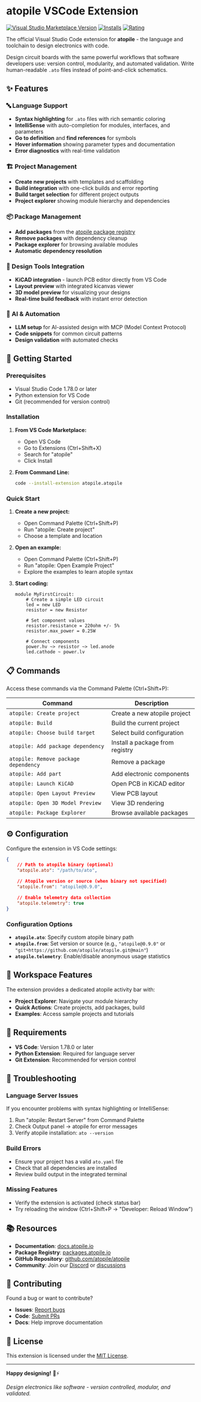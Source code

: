 # atopile VSCode Extension

[![Visual Studio Marketplace Version](https://img.shields.io/visual-studio-marketplace/v/atopile.atopile)](https://marketplace.visualstudio.com/items?itemName=atopile.atopile)
[![Installs](https://img.shields.io/visual-studio-marketplace/i/atopile.atopile)](https://marketplace.visualstudio.com/items?itemName=atopile.atopile)
[![Rating](https://img.shields.io/visual-studio-marketplace/r/atopile.atopile)](https://marketplace.visualstudio.com/items?itemName=atopile.atopile)

The official Visual Studio Code extension for **atopile** - the language and toolchain to design electronics with code.

Design circuit boards with the same powerful workflows that software developers use: version control, modularity, and automated validation. Write human-readable `.ato` files instead of point-and-click schematics.

## ✨ Features

### 🔤 Language Support

- **Syntax highlighting** for `.ato` files with rich semantic coloring
- **IntelliSense** with auto-completion for modules, interfaces, and parameters
- **Go to definition** and **find references** for symbols
- **Hover information** showing parameter types and documentation
- **Error diagnostics** with real-time validation

### 🏗️ Project Management

- **Create new projects** with templates and scaffolding
- **Build integration** with one-click builds and error reporting
- **Build target selection** for different project outputs
- **Project explorer** showing module hierarchy and dependencies

### 📦 Package Management

- **Add packages** from the [atopile package registry](https://packages.atopile.io)
- **Remove packages** with dependency cleanup
- **Package explorer** for browsing available modules
- **Automatic dependency resolution**

### 🔧 Design Tools Integration

- **KiCAD integration** - launch PCB editor directly from VS Code
- **Layout preview** with integrated kicanvas viewer
- **3D model preview** for visualizing your designs
- **Real-time build feedback** with instant error detection

### 🤖 AI & Automation

- **LLM setup** for AI-assisted design with MCP (Model Context Protocol)
- **Code snippets** for common circuit patterns
- **Design validation** with automated checks

## 🚀 Getting Started

### Prerequisites

- Visual Studio Code 1.78.0 or later
- Python extension for VS Code
- Git (recommended for version control)

### Installation

1. **From VS Code Marketplace:**

    - Open VS Code
    - Go to Extensions (Ctrl+Shift+X)
    - Search for "atopile"
    - Click Install

2. **From Command Line:**
    ```bash
    code --install-extension atopile.atopile
    ```

### Quick Start

1. **Create a new project:**

    - Open Command Palette (Ctrl+Shift+P)
    - Run "atopile: Create project"
    - Choose a template and location

2. **Open an example:**

    - Open Command Palette (Ctrl+Shift+P)
    - Run "atopile: Open Example Project"
    - Explore the examples to learn atopile syntax

3. **Start coding:**

    ```ato
    module MyFirstCircuit:
        # Create a simple LED circuit
        led = new LED
        resistor = new Resistor

        # Set component values
        resistor.resistance = 220ohm +/- 5%
        resistor.max_power = 0.25W

        # Connect components
        power.hv ~> resistor ~> led.anode
        led.cathode ~ power.lv
    ```

## 📋 Commands

Access these commands via the Command Palette (Ctrl+Shift+P):

| Command                              | Description                     |
| ------------------------------------ | ------------------------------- |
| `atopile: Create project`            | Create a new atopile project    |
| `atopile: Build`                     | Build the current project       |
| `atopile: Choose build target`       | Select build configuration      |
| `atopile: Add package dependency`    | Install a package from registry |
| `atopile: Remove package dependency` | Remove a package                |
| `atopile: Add part`                  | Add electronic components       |
| `atopile: Launch KiCAD`              | Open PCB in KiCAD editor        |
| `atopile: Open Layout Preview`       | View PCB layout                 |
| `atopile: Open 3D Model Preview`     | View 3D rendering               |
| `atopile: Package Explorer`          | Browse available packages       |

## ⚙️ Configuration

Configure the extension in VS Code settings:

```json
{
    // Path to atopile binary (optional)
    "atopile.ato": "/path/to/ato",

    // Atopile version or source (when binary not specified)
    "atopile.from": "atopile@0.9.0",

    // Enable telemetry data collection
    "atopile.telemetry": true
}
```

### Configuration Options

- **`atopile.ato`**: Specify custom atopile binary path
- **`atopile.from`**: Set version or source (e.g., `"atopile@0.9.0"` or `"git+https://github.com/atopile/atopile.git@main"`)
- **`atopile.telemetry`**: Enable/disable anonymous usage statistics

## 🎯 Workspace Features

The extension provides a dedicated atopile activity bar with:

- **Project Explorer**: Navigate your module hierarchy
- **Quick Actions**: Create projects, add packages, build
- **Examples**: Access sample projects and tutorials

## 🔧 Requirements

- **VS Code**: Version 1.78.0 or later
- **Python Extension**: Required for language server
- **Git Extension**: Recommended for version control

## 🐛 Troubleshooting

### Language Server Issues

If you encounter problems with syntax highlighting or IntelliSense:

1. Run "atopile: Restart Server" from Command Palette
2. Check Output panel → atopile for error messages
3. Verify atopile installation: `ato --version`

### Build Errors

- Ensure your project has a valid `ato.yaml` file
- Check that all dependencies are installed
- Review build output in the integrated terminal

### Missing Features

- Verify the extension is activated (check status bar)
- Try reloading the window (Ctrl+Shift+P → "Developer: Reload Window")

## 📚 Resources

- **Documentation**: [docs.atopile.io](https://docs.atopile.io)
- **Package Registry**: [packages.atopile.io](https://packages.atopile.io)
- **GitHub Repository**: [github.com/atopile/atopile](https://github.com/atopile/atopile)
- **Community**: Join our [Discord]((https://discord.gg/CRe5xaDBr3]https://discord.gg/CRe5xaDBr3)) or [discussions](https://github.com/atopile/atopile/discussions)

## 🤝 Contributing

Found a bug or want to contribute?

- **Issues**: [Report bugs](https://github.com/atopile/atopile/issues)
- **Code**: [Submit PRs](https://github.com/atopile/atopile/pulls)
- **Docs**: Help improve documentation

## 📄 License

This extension is licensed under the [MIT License](https://github.com/atopile/atopile/blob/main/LICENSE).

---

**Happy designing!** 🚀⚡

_Design electronics like software - version controlled, modular, and validated._
